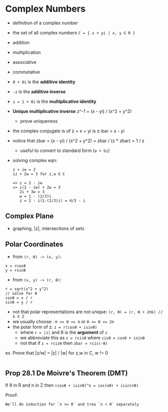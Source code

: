 # Complex Numbers

- definition of a complex number
- the set of all complex numbers `C = { x + yi | x, y ∈ R }`
- addition
- multiplication
- associative
- commutative
- `0 + 0i` is the __additive identity__
- `-z` is the __additive inverse__
- `z = 1 + 0i` is the __multiplicative identity__
- __Unique multiplicative inverse__ z^-1 = (x - yi) / (x^2 + y^2)
  - prove uniqueness
- the complex conjugate is of z = x + yi is z-bar = x - yi
- notice that zbar = (x - yi) / (x^2 + y^2) = zbar / (z * zbar) = 1 / z
  - useful to convert to standard form (`a + bi`)
- solving complex eqn:

  ```
  z + iw = 2
  iz + 2w = 3 for z,w ∈ C
  
  => z = 2 - iw
  => i(2 - iw) + 2w = 3
     2i + 3w = 3
     w = 1 - (2/3)i
     z = 2 - i(1-(2/3)i) = 4/3 - i
  ```
## Complex Plane

- graphing, |z|, intersections of sets

## Polar Coordinates

- from `(r, θ) -> (x, y)`:

```
x = rcosθ
y = rsinθ
```
- from `(x, y) -> (r, θ)`:

```
r = sqrt(x^2 + y^2)
// solve for θ
cosθ = x / r
sinθ = y / r
```
- not that polar representations are not unique: `(r, θ) = (r, θ + 2πk) // k ∈ Z`
- we usually choose `-π <= θ <= π` or `0 <= θ <= 2π`
- the polar form of z: `z = r(cosθ + isinθ)`
  - where `r = |z|` and θ is the __argument__ of `z`
  - we abbreviate this as `z = rcisθ` where `cisθ = cosθ + isinθ`
  - not that if `z = rcisθ` then `zbar = rcis(-θ)`

ex. Prove that |z/w| = |z| / |w| for z,w in C, w != 0
```

```

## Prop 28.1 De Moivre's Theorem (DMT)

If θ in R and n in Z then `(cosθ + isinθ)^n = cos(nθ) + isin(nθ)`

Proof:
```
We'll do induction for `n >= 0` and trea `n < 0` separately
```